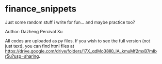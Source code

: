 # finance_snippets
Just some random stuff i write for fun... and maybe practice too?

Author: Dazheng Percival Xu

All codes are uploaded as py files. If you wish to see the full version (not just text), you can find html files at https://drive.google.com/drive/folders/17X_qdMo38lI0_IA_kmuMf2mxB7mIbr5u?usp=sharing.
